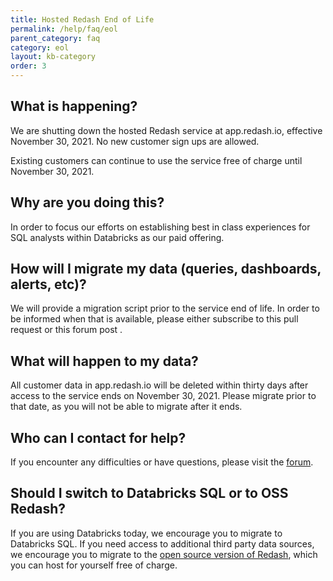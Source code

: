 ```yaml
---
title: Hosted Redash End of Life
permalink: /help/faq/eol
parent_category: faq
category: eol
layout: kb-category
order: 3
---
```


## What is happening?

We are shutting down the hosted Redash service at app.redash.io, effective November 30, 2021. No new customer sign ups are allowed.

Existing customers can continue to use the service free of charge until November 30, 2021.

## Why are you doing this?

In order to focus our efforts on establishing best in class experiences for SQL analysts within Databricks as our paid offering.

## How will I migrate my data (queries, dashboards, alerts, etc)?

We will provide a migration script prior to the service end of life. In order to be informed when that is available, please either subscribe to this pull request <link> or this forum post <link>.

## What will happen to my data?

All customer data in app.redash.io will be deleted within thirty days after access to the service ends on November 30, 2021. Please migrate prior to that date, as you will not be able to migrate after it ends.

## Who can I contact for help?

If you encounter any difficulties or have questions, please visit the [forum](https://discuss.redash.io/).

## Should I switch to Databricks SQL or to OSS Redash?

If you are using Databricks today, we encourage you to migrate to Databricks SQL. If you need access to additional third party data sources, we encourage you to migrate to the [open source version of Redash](https://redash.io/help/open-source/setup), which you can host for yourself free of charge.
